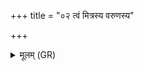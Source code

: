 +++
title = "०२ त्वं मित्रस्य वरुणस्य"

+++
<details><summary>मूलम् (GR)</summary>

त्वं मित्रस्य वरुणस्य धास्य्  
अवयातां मरुतां हेडो अद्भुतः ।  
मृडा सु नो भूत्व् एषां मनः पुनर्  
अग्ने (…) ॥ +++(see 13.5.1d)+++
</details>
